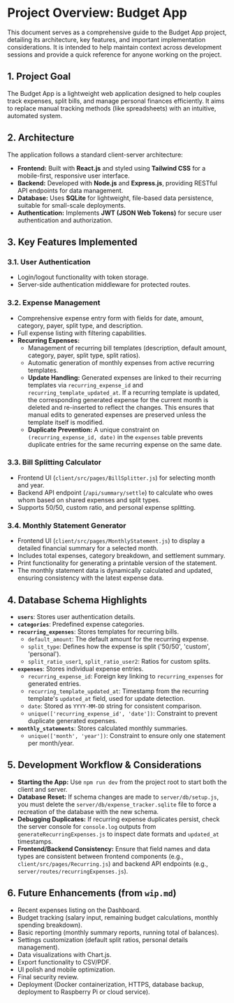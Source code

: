 # Project Overview: Budget App

This document serves as a comprehensive guide to the Budget App project, detailing its architecture, key features, and important implementation considerations. It is intended to help maintain context across development sessions and provide a quick reference for anyone working on the project.

## 1. Project Goal

The Budget App is a lightweight web application designed to help couples track expenses, split bills, and manage personal finances efficiently. It aims to replace manual tracking methods (like spreadsheets) with an intuitive, automated system.

## 2. Architecture

The application follows a standard client-server architecture:

*   **Frontend:** Built with **React.js** and styled using **Tailwind CSS** for a mobile-first, responsive user interface.
*   **Backend:** Developed with **Node.js** and **Express.js**, providing RESTful API endpoints for data management.
*   **Database:** Uses **SQLite** for lightweight, file-based data persistence, suitable for small-scale deployments.
*   **Authentication:** Implements **JWT (JSON Web Tokens)** for secure user authentication and authorization.

## 3. Key Features Implemented

### 3.1. User Authentication
*   Login/logout functionality with token storage.
*   Server-side authentication middleware for protected routes.

### 3.2. Expense Management
*   Comprehensive expense entry form with fields for date, amount, category, payer, split type, and description.
*   Full expense listing with filtering capabilities.
*   **Recurring Expenses:**
    *   Management of recurring bill templates (description, default amount, category, payer, split type, split ratios).
    *   Automatic generation of monthly expenses from active recurring templates.
    *   **Update Handling:** Generated expenses are linked to their recurring templates via `recurring_expense_id` and `recurring_template_updated_at`. If a recurring template is updated, the corresponding generated expense for the current month is deleted and re-inserted to reflect the changes. This ensures that manual edits to generated expenses are preserved unless the template itself is modified.
    *   **Duplicate Prevention:** A unique constraint on `(recurring_expense_id, date)` in the `expenses` table prevents duplicate entries for the same recurring expense on the same date.

### 3.3. Bill Splitting Calculator
*   Frontend UI (`client/src/pages/BillSplitter.js`) for selecting month and year.
*   Backend API endpoint (`/api/summary/settle`) to calculate who owes whom based on shared expenses and split types.
*   Supports 50/50, custom ratio, and personal expense splitting.

### 3.4. Monthly Statement Generator
*   Frontend UI (`client/src/pages/MonthlyStatement.js`) to display a detailed financial summary for a selected month.
*   Includes total expenses, category breakdown, and settlement summary.
*   Print functionality for generating a printable version of the statement.
*   The monthly statement data is dynamically calculated and updated, ensuring consistency with the latest expense data.

## 4. Database Schema Highlights

*   **`users`**: Stores user authentication details.
*   **`categories`**: Predefined expense categories.
*   **`recurring_expenses`**: Stores templates for recurring bills.
    *   `default_amount`: The default amount for the recurring expense.
    *   `split_type`: Defines how the expense is split ('50/50', 'custom', 'personal').
    *   `split_ratio_user1`, `split_ratio_user2`: Ratios for custom splits.
*   **`expenses`**: Stores individual expense entries.
    *   `recurring_expense_id`: Foreign key linking to `recurring_expenses` for generated entries.
    *   `recurring_template_updated_at`: Timestamp from the recurring template's `updated_at` field, used for update detection.
    *   `date`: Stored as `YYYY-MM-DD` string for consistent comparison.
    *   `unique(['recurring_expense_id', 'date'])`: Constraint to prevent duplicate generated expenses.
*   **`monthly_statements`**: Stores calculated monthly summaries.
    *   `unique(['month', 'year'])`: Constraint to ensure only one statement per month/year.

## 5. Development Workflow & Considerations

*   **Starting the App:** Use `npm run dev` from the project root to start both the client and server.
*   **Database Reset:** If schema changes are made to `server/db/setup.js`, you must delete the `server/db/expense_tracker.sqlite` file to force a recreation of the database with the new schema.
*   **Debugging Duplicates:** If recurring expense duplicates persist, check the server console for `console.log` outputs from `generateRecurringExpenses.js` to inspect date formats and `updated_at` timestamps.
*   **Frontend/Backend Consistency:** Ensure that field names and data types are consistent between frontend components (e.g., `client/src/pages/Recurring.js`) and backend API endpoints (e.g., `server/routes/recurringExpenses.js`).

## 6. Future Enhancements (from `wip.md`)

*   Recent expenses listing on the Dashboard.
*   Budget tracking (salary input, remaining budget calculations, monthly spending breakdown).
*   Basic reporting (monthly summary reports, running total of balances).
*   Settings customization (default split ratios, personal details management).
*   Data visualizations with Chart.js.
*   Export functionality to CSV/PDF.
*   UI polish and mobile optimization.
*   Final security review.
*   Deployment (Docker containerization, HTTPS, database backup, deployment to Raspberry Pi or cloud service).
